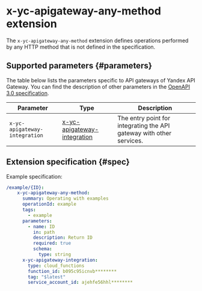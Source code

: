 # x-yc-apigateway-any-method extension

The `x-yc-apigateway-any-method` extension defines operations performed by any HTTP method that is not defined in the specification.

## Supported parameters {#parameters}

The table below lists the parameters specific to API gateways of Yandex API Gateway. You can find the description of other parameters in the [OpenAPI 3.0 specification](https://github.com/OAI/OpenAPI-Specification).

| Parameter | Type | Description |
----|----|----
| `x-yc-apigateway-integration` | [x-yc-apigateway-integration](./index.md#integration) | The entry point for integrating the API gateway with other services. |


## Extension specification {#spec}

Example specification:

```yaml
/example/{ID}:
    x-yc-apigateway-any-method:
      summary: Operating with examples
      operationId: example
      tags:
        - example
      parameters:
        - name: ID
          in: path
          description: Return ID
          required: true
          schema:
            type: string
      x-yc-apigateway-integration:
        type: cloud_functions
        function_id: b095c95icnvb********
        tag: "$latest"
        service_account_id: ajehfe56hhl********
```
